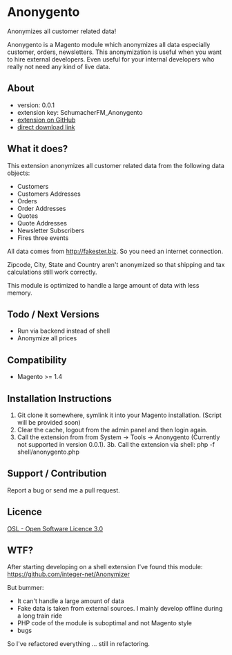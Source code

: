 Anonygento
==========

Anonymizes all customer related data!

Anonygento is a Magento module which anonymizes all data especially customer, orders, newsletters. This anonymization
is useful when you want to hire external developers. Even useful for your internal developers who really not need
any kind of live data.

About
-----
- version: 0.0.1
- extension key: SchumacherFM_Anonygento
- [extension on GitHub](https://github.com/SchumacherFM/Anonygento)
- [direct download link](https://github.com/SchumacherFM/Anonygento/tarball/master)

What it does?
-----------
This extension anonymizes all customer related data from the following data objects:
- Customers
- Customers Addresses
- Orders
- Order Addresses
- Quotes
- Quote Addresses
- Newsletter Subscribers
- Fires three events

All data comes from http://fakester.biz. So you need an internet connection.

Zipcode, City, State and Country aren't anonymized so that shipping and tax calculations still work correctly.

This module is optimized to handle a large amount of data with less memory.


Todo / Next Versions
-------------
- Run via backend instead of shell
- Anonymize all prices


Compatibility
-------------
- Magento >= 1.4


Installation Instructions
-------------------------
1.  Git clone it somewhere, symlink it into your Magento installation. (Script will be provided soon)
2.  Clear the cache, logout from the admin panel and then login again.
3.  Call the extension from from System -> Tools -> Anonygento (Currently not supported in version 0.0.1).
3b. Call the extension via shell: php -f shell/anonygento.php


Support / Contribution
------------
Report a bug or send me a pull request.


Licence
-------
[OSL - Open Software Licence 3.0](http://opensource.org/licenses/osl-3.0.php)

WTF?
-------
After starting developing on a shell extension I've found this module: https://github.com/integer-net/Anonymizer

But bummer:
- It can't handle a large amount of data
- Fake data is taken from external sources. I mainly develop offline during a long train ride
- PHP code of the module is suboptimal and not Magento style
- bugs

So I've refactored everything ... still in refactoring.
